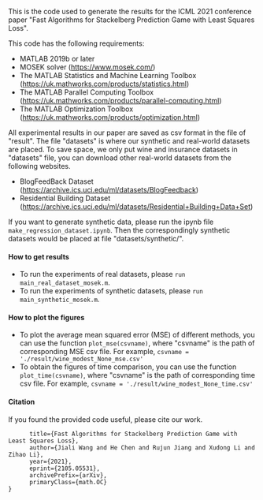 This is the code used to generate the results for the ICML 2021 conference paper "Fast Algorithms for Stackelberg Prediction Game with Least Squares Loss".

This code has the following requirements:
- MATLAB 2019b or later
- MOSEK solver (https://www.mosek.com/)
- The MATLAB Statistics and Machine Learning Toolbox (https://uk.mathworks.com/products/statistics.html)
- The MATLAB Parallel Computing Toolbox (https://uk.mathworks.com/products/parallel-computing.html)
- The MATLAB Optimization Toolbox (https://uk.mathworks.com/products/optimization.html)

All experimental results in our paper are saved as csv format in the file of "result". The file "datasets" is where our synthetic and real-world datasets are placed.  To save space, we only put wine and insurance datasets in "datasets" file, you can download other real-world datasets  from the following websites.

+ BlogFeedBack Dataset (https://archive.ics.uci.edu/ml/datasets/BlogFeedback)
+ Residential Building Dataset (https://archive.ics.uci.edu/ml/datasets/Residential+Building+Data+Set)

If you want to generate synthetic data, please run the ipynb file `make_regression_dataset.ipynb`. Then the correspondingly synthetic datasets would be placed at file "datasets/synthetic/".

#### How to get results

+ To run the experiments of real datasets, please `run main_real_dataset_mosek.m`. 
+ To run the experiments of synthetic datasets, please `run main_synthetic_mosek.m`.

#### How to plot the figures

+ To plot the average mean squared error (MSE) of different methods,  you can use the function `plot_mse(csvname)`, where "csvname" is the path of corresponding  MSE csv file. For example, `csvname = './result/wine_modest_None_mse.csv'`
+ To obtain the figures of time comparison, you can use the function `plot_time(csvname)`, where "csvname" is the path of corresponding  time csv file. For example, `csvname = './result/wine_modest_None_time.csv'`

#### Citation

If you found the provided code useful, please cite our work.
```@misc{wang2021fast,
      title={Fast Algorithms for Stackelberg Prediction Game with Least Squares Loss}, 
      author={Jiali Wang and He Chen and Rujun Jiang and Xudong Li and Zihao Li},
      year={2021},
      eprint={2105.05531},
      archivePrefix={arXiv},
      primaryClass={math.OC}
}
```